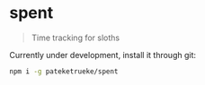 # spent

> Time tracking for sloths

Currently under development, install it through git:

```bash
npm i -g pateketrueke/spent
```
